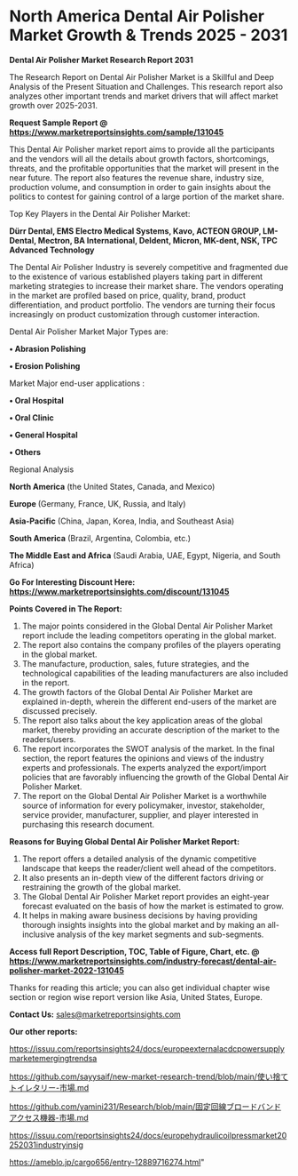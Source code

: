 # North America Dental Air Polisher Market Growth & Trends 2025 - 2031

<strong>Dental Air Polisher Market Research Report 2031</strong>

The Research Report on Dental Air Polisher Market is a Skillful and Deep Analysis of the Present Situation and Challenges. This research report also analyzes other important trends and market drivers that will affect market growth over 2025-2031.

<strong>Request Sample Report @ <a href=https://www.marketreportsinsights.com/sample/131045>https://www.marketreportsinsights.com/sample/131045</a></strong>

This Dental Air Polisher market report aims to provide all the participants and the vendors will all the details about growth factors, shortcomings, threats, and the profitable opportunities that the market will present in the near future. The report also features the revenue share, industry size, production volume, and consumption in order to gain insights about the politics to contest for gaining control of a large portion of the market share.

Top Key Players in the Dental Air Polisher Market:

<strong>Dürr Dental, EMS Electro Medical Systems, Kavo, ACTEON GROUP, LM-Dental, Mectron, BA International, Deldent, Micron, MK-dent, NSK, TPC Advanced Technology</strong>

The Dental Air Polisher Industry is severely competitive and fragmented due to the existence of various established players taking part in different marketing strategies to increase their market share. The vendors operating in the market are profiled based on price, quality, brand, product differentiation, and product portfolio. The vendors are turning their focus increasingly on product customization through customer interaction.

Dental Air Polisher Market Major Types are:

<strong>• Abrasion Polishing

• Erosion Polishing</strong>

Market Major end-user applications :

<strong>• Oral Hospital

• Oral Clinic

• General Hospital

• Others</strong>

Regional Analysis

</u><strong><b>North America</b></strong> (the United States, Canada, and Mexico)

<strong><b>Europe </b></strong>(Germany, France, UK, Russia, and Italy)

<strong><b>Asia-Pacific</b></strong> (China, Japan, Korea, India, and Southeast Asia)

<strong><b>South America</b></strong> (Brazil, Argentina, Colombia, etc.)

<strong><b>The Middle East and Africa</b></strong> (Saudi Arabia, UAE, Egypt, Nigeria, and South Africa)

<strong>Go For Interesting Discount Here: <a href=https://www.marketreportsinsights.com/discount/131045>https://www.marketreportsinsights.com/discount/131045</a></strong>

<strong>Points Covered in The Report:</strong>
<ol>
  <li>The major points considered in the Global Dental Air Polisher Market report include the leading competitors operating in the global market.</li>
  <li>The report also contains the company profiles of the players operating in the global market.</li>
  <li>The manufacture, production, sales, future strategies, and the technological capabilities of the leading manufacturers are also included in the report.</li>
  <li>The growth factors of the Global Dental Air Polisher Market are explained in-depth, wherein the different end-users of the market are discussed precisely.</li>
  <li>The report also talks about the key application areas of the global market, thereby providing an accurate description of the market to the readers/users.</li>
  <li>The report incorporates the SWOT analysis of the market. In the final section, the report features the opinions and views of the industry experts and professionals. The experts analyzed the export/import policies that are favorably influencing the growth of the Global Dental Air Polisher Market.</li>
  <li>The report on the Global Dental Air Polisher Market is a worthwhile source of information for every policymaker, investor, stakeholder, service provider, manufacturer, supplier, and player interested in purchasing this research document.</li>
</ol>
<strong>Reasons for Buying Global Dental Air Polisher Market Report:</strong>

<ol>
  <li>The report offers a detailed analysis of the dynamic competitive landscape that keeps the reader/client well ahead of the competitors.</li>
  <li>It also presents an in-depth view of the different factors driving or restraining the growth of the global market.</li>
  <li>The Global Dental Air Polisher Market report provides an eight-year forecast evaluated on the basis of how the market is estimated to grow.</li>
  <li>It helps in making aware business decisions by having providing thorough insights insights into the global market and by making an all-inclusive analysis of the key market segments and sub-segments.</li>
</ol>
<strong>Access full Report Description, TOC, Table of Figure, Chart, etc. @ <a href=https://www.marketreportsinsights.com/industry-forecast/dental-air-polisher-market-2022-131045>https://www.marketreportsinsights.com/industry-forecast/dental-air-polisher-market-2022-131045</a></strong>


Thanks for reading this article; you can also get individual chapter wise section or region wise report version like Asia, United States, Europe.

<strong>Contact Us:</strong>
sales@marketreportsinsights.com

<strong>Our other reports:</strong>

<a href=https://issuu.com/reportsinsights24/docs/europeexternalacdcpowersupplymarketemergingtrendsa>https://issuu.com/reportsinsights24/docs/europeexternalacdcpowersupplymarketemergingtrendsa</a>

<a href=https://github.com/sayysaif/new-market-research-trend/blob/main/使い捨てトイレタリー-市場.md>https://github.com/sayysaif/new-market-research-trend/blob/main/使い捨てトイレタリー-市場.md</a>

<a href=https://github.com/yamini231/Research/blob/main/固定回線ブロードバンドアクセス機器-市場.md>https://github.com/yamini231/Research/blob/main/固定回線ブロードバンドアクセス機器-市場.md</a>

<a href=https://issuu.com/reportsinsights24/docs/europehydraulicoilpressmarket20252031industryinsig>https://issuu.com/reportsinsights24/docs/europehydraulicoilpressmarket20252031industryinsig</a>

<a href=https://ameblo.jp/cargo656/entry-12889716274.html>https://ameblo.jp/cargo656/entry-12889716274.html</a>"
